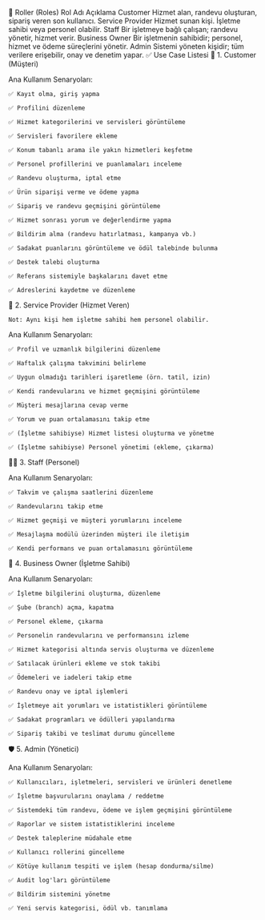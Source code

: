 📌 Roller (Roles)
Rol Adı	Açıklama
Customer	Hizmet alan, randevu oluşturan, sipariş veren son kullanıcı.
Service Provider	Hizmet sunan kişi. İşletme sahibi veya personel olabilir.
Staff	Bir işletmeye bağlı çalışan; randevu yönetir, hizmet verir.
Business Owner	Bir işletmenin sahibidir; personel, hizmet ve ödeme süreçlerini yönetir.
Admin	Sistemi yöneten kişidir; tüm verilere erişebilir, onay ve denetim yapar.
✅ Use Case Listesi
👤 1. Customer (Müşteri)

Ana Kullanım Senaryoları:

    ✅ Kayıt olma, giriş yapma

    ✅ Profilini düzenleme

    ✅ Hizmet kategorilerini ve servisleri görüntüleme

    ✅ Servisleri favorilere ekleme

    ✅ Konum tabanlı arama ile yakın hizmetleri keşfetme

    ✅ Personel profillerini ve puanlamaları inceleme

    ✅ Randevu oluşturma, iptal etme

    ✅ Ürün siparişi verme ve ödeme yapma

    ✅ Sipariş ve randevu geçmişini görüntüleme

    ✅ Hizmet sonrası yorum ve değerlendirme yapma

    ✅ Bildirim alma (randevu hatırlatması, kampanya vb.)

    ✅ Sadakat puanlarını görüntüleme ve ödül talebinde bulunma

    ✅ Destek talebi oluşturma

    ✅ Referans sistemiyle başkalarını davet etme

    ✅ Adreslerini kaydetme ve düzenleme

💼 2. Service Provider (Hizmet Veren)

    Not: Aynı kişi hem işletme sahibi hem personel olabilir.

Ana Kullanım Senaryoları:

    ✅ Profil ve uzmanlık bilgilerini düzenleme

    ✅ Haftalık çalışma takvimini belirleme

    ✅ Uygun olmadığı tarihleri işaretleme (örn. tatil, izin)

    ✅ Kendi randevularını ve hizmet geçmişini görüntüleme

    ✅ Müşteri mesajlarına cevap verme

    ✅ Yorum ve puan ortalamasını takip etme

    ✅ (İşletme sahibiyse) Hizmet listesi oluşturma ve yönetme

    ✅ (İşletme sahibiyse) Personel yönetimi (ekleme, çıkarma)

👨‍🔧 3. Staff (Personel)

Ana Kullanım Senaryoları:

    ✅ Takvim ve çalışma saatlerini düzenleme

    ✅ Randevularını takip etme

    ✅ Hizmet geçmişi ve müşteri yorumlarını inceleme

    ✅ Mesajlaşma modülü üzerinden müşteri ile iletişim

    ✅ Kendi performans ve puan ortalamasını görüntüleme

🏢 4. Business Owner (İşletme Sahibi)

Ana Kullanım Senaryoları:

    ✅ İşletme bilgilerini oluşturma, düzenleme

    ✅ Şube (branch) açma, kapatma

    ✅ Personel ekleme, çıkarma

    ✅ Personelin randevularını ve performansını izleme

    ✅ Hizmet kategorisi altında servis oluşturma ve düzenleme

    ✅ Satılacak ürünleri ekleme ve stok takibi

    ✅ Ödemeleri ve iadeleri takip etme

    ✅ Randevu onay ve iptal işlemleri

    ✅ İşletmeye ait yorumları ve istatistikleri görüntüleme

    ✅ Sadakat programları ve ödülleri yapılandırma

    ✅ Sipariş takibi ve teslimat durumu güncelleme

🛡️ 5. Admin (Yönetici)

Ana Kullanım Senaryoları:

    ✅ Kullanıcıları, işletmeleri, servisleri ve ürünleri denetleme

    ✅ İşletme başvurularını onaylama / reddetme

    ✅ Sistemdeki tüm randevu, ödeme ve işlem geçmişini görüntüleme

    ✅ Raporlar ve sistem istatistiklerini inceleme

    ✅ Destek taleplerine müdahale etme

    ✅ Kullanıcı rollerini güncelleme

    ✅ Kötüye kullanım tespiti ve işlem (hesap dondurma/silme)

    ✅ Audit log'ları görüntüleme

    ✅ Bildirim sistemini yönetme

    ✅ Yeni servis kategorisi, ödül vb. tanımlama